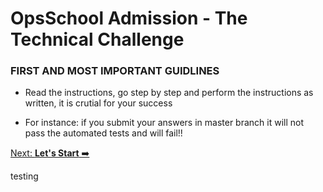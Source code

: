# OpsSchool Admission - The Technical Challenge

### FIRST AND MOST IMPORTANT GUIDLINES

- Read the instructions, go step by step and perform the instructions as written, it is crutial for your success

- For instance: if you submit your answers in master branch it will not pass the automated tests and will fail!!

[Next: **Let's Start** ➡️](assignments/README.md)

testing
